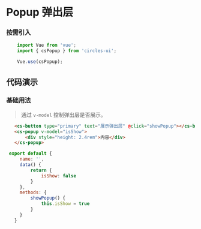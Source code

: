# Popup 弹出层



   ### 按需引入

   ```js
       import Vue from 'vue';
       import { csPopup } from 'circles-ui';

       Vue.use(csPopup);
   ```

## 代码演示

### 基础用法
   > 通过 `v-model` 控制弹出层是否展示。
   ```html
      <cs-button type="primary" text="展示弹出层" @click="showPopup"></cs-button>
      <cs-popup v-model="isShow">
          <div style="height: 2.4rem">内容</div>
      </cs-popup>
   ```
   ```js
    export default {
        name: '',
        data() {
            return {
                isShow: false
            }
        },
        methods: {
            showPopup() {
                this.isShow = true
            }
        }
      }
   ```    